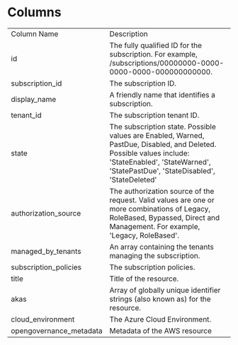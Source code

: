 # Columns  

<table>
	<tr><td>Column Name</td><td>Description</td></tr>
	<tr><td>id</td><td>The fully qualified ID for the subscription. For example, /subscriptions/00000000-0000-0000-0000-000000000000.</td></tr>
	<tr><td>subscription_id</td><td>The subscription ID.</td></tr>
	<tr><td>display_name</td><td>A friendly name that identifies a subscription.</td></tr>
	<tr><td>tenant_id</td><td>The subscription tenant ID.</td></tr>
	<tr><td>state</td><td>The subscription state. Possible values are Enabled, Warned, PastDue, Disabled, and Deleted. Possible values include: &#39;StateEnabled&#39;, &#39;StateWarned&#39;, &#39;StatePastDue&#39;, &#39;StateDisabled&#39;, &#39;StateDeleted&#39;</td></tr>
	<tr><td>authorization_source</td><td>The authorization source of the request. Valid values are one or more combinations of Legacy, RoleBased, Bypassed, Direct and Management. For example, &#39;Legacy, RoleBased&#39;.</td></tr>
	<tr><td>managed_by_tenants</td><td>An array containing the tenants managing the subscription.</td></tr>
	<tr><td>subscription_policies</td><td>The subscription policies.</td></tr>
	<tr><td>title</td><td>Title of the resource.</td></tr>
	<tr><td>akas</td><td>Array of globally unique identifier strings (also known as) for the resource.</td></tr>
	<tr><td>cloud_environment</td><td>The Azure Cloud Environment.</td></tr>
	<tr><td>opengovernance_metadata</td><td>Metadata of the AWS resource</td></tr>
</table>